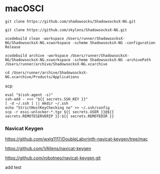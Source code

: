 # macOSCI


```
git clone https://github.com/shadowsocks/ShadowsocksX-NG.git

git clone https://github.com/skylens/ShadowsocksX-NG.git

xcodebuild clean -workspace /Users/runner/ShadowsocksX-NG/ShadowsocksX-NG.xcworkspace -scheme ShadowsocksX-NG -configuration Release

xcodebuild archive -workspace /Users/runner/ShadowsocksX-NG/ShadowsocksX-NG.xcworkspace -scheme ShadowsocksX-NG -archivePath /Users/runner/archive/ShadowsocksX-NG.xcarchive

cd /Users/runner/archive/ShadowsocksX-NG.xcarchive/Products/Applications
```

scp 

```
eval "$(ssh-agent -s)"
ssh-add - <<< "${{ secrets.SSH_KEY }}"
[ -d ~/.ssh ] || mkdir ~/.ssh
echo "StrictHostKeyChecking no" >> ~/.ssh/config
scp -r esxi-unlocker-*.tgz ${{ secrets.USER }}@${{ secrets.REMOTESERVERIP }}:${{ secrets.REMOTEDIR }}
```


### Navicat Keygen

https://github.com/wxlg1117/DoubleLabyrinth-navicat-keygen/tree/mac

https://github.com/VAllens/navicat-keygen

https://github.com/robotneo/navicat-keygen.git

add test
